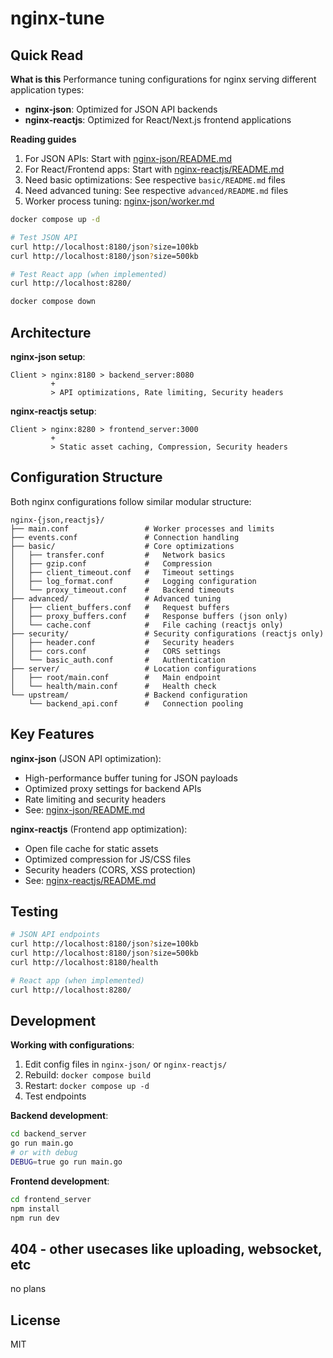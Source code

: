 # nginx-tune

## Quick Read

**What is this**
Performance tuning configurations for nginx serving different application types:
- **nginx-json**: Optimized for JSON API backends
- **nginx-reactjs**: Optimized for React/Next.js frontend applications

**Reading guides**
1. For JSON APIs: Start with [nginx-json/README.md](./nginx-json/README.md)
2. For React/Frontend apps: Start with [nginx-reactjs/README.md](./nginx-reactjs/README.md)
3. Need basic optimizations: See respective `basic/README.md` files
4. Need advanced tuning: See respective `advanced/README.md` files
5. Worker process tuning: [nginx-json/worker.md](nginx-json/worker.md)

```bash
docker compose up -d

# Test JSON API
curl http://localhost:8180/json?size=100kb
curl http://localhost:8180/json?size=500kb

# Test React app (when implemented)
curl http://localhost:8280/

docker compose down
```

## Architecture

**nginx-json setup**:
```
Client > nginx:8180 > backend_server:8080
         +
         > API optimizations, Rate limiting, Security headers
```

**nginx-reactjs setup**:
```
Client > nginx:8280 > frontend_server:3000
         +
         > Static asset caching, Compression, Security headers
```

## Configuration Structure

Both nginx configurations follow similar modular structure:

```
nginx-{json,reactjs}/
├── main.conf                 # Worker processes and limits
├── events.conf               # Connection handling
├── basic/                    # Core optimizations
│   ├── transfer.conf         #   Network basics
│   ├── gzip.conf             #   Compression
│   ├── client_timeout.conf   #   Timeout settings
│   ├── log_format.conf       #   Logging configuration
│   └── proxy_timeout.conf    #   Backend timeouts
├── advanced/                 # Advanced tuning
│   ├── client_buffers.conf   #   Request buffers
│   ├── proxy_buffers.conf    #   Response buffers (json only)
│   └── cache.conf            #   File caching (reactjs only)
├── security/                 # Security configurations (reactjs only)
│   ├── header.conf           #   Security headers
│   ├── cors.conf             #   CORS settings
│   └── basic_auth.conf       #   Authentication
├── server/                   # Location configurations
│   ├── root/main.conf        #   Main endpoint
│   └── health/main.conf      #   Health check
└── upstream/                 # Backend configuration
    └── backend_api.conf      #   Connection pooling
```

## Key Features

**nginx-json** (JSON API optimization):
- High-performance buffer tuning for JSON payloads
- Optimized proxy settings for backend APIs
- Rate limiting and security headers
- See: [nginx-json/README.md](./nginx-json/README.md)

**nginx-reactjs** (Frontend app optimization):
- Open file cache for static assets
- Optimized compression for JS/CSS files
- Security headers (CORS, XSS protection)
- See: [nginx-reactjs/README.md](./nginx-reactjs/README.md)

## Testing

```bash
# JSON API endpoints
curl http://localhost:8180/json?size=100kb
curl http://localhost:8180/json?size=500kb
curl http://localhost:8180/health

# React app (when implemented)
curl http://localhost:8280/
```

## Development

**Working with configurations**:
1. Edit config files in `nginx-json/` or `nginx-reactjs/`
2. Rebuild: `docker compose build`
3. Restart: `docker compose up -d`
4. Test endpoints

**Backend development**:
```bash
cd backend_server
go run main.go
# or with debug
DEBUG=true go run main.go
```

**Frontend development**:
```bash
cd frontend_server
npm install
npm run dev
```

## 404 - other usecases like uploading, websocket, etc

no plans

## License

MIT
